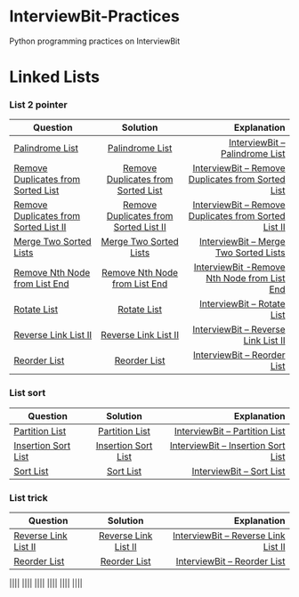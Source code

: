 # InterviewBit-Practices
Python programming practices on InterviewBit

# Linked Lists
### List 2 pointer
| Question        | Solution           | Explanation  |
| ------------- |:-------------:| -----:|
|[Palindrome List](https://www.interviewbit.com/problems/palindrome-list/)|[Palindrome List](https://github.com/woodyko3234/InterviewBit-Practices/blob/master/Linked%20Lists/List%202%20pointer/Palindrome_List.py)|[InterviewBit – Palindrome List](https://python5566.wordpress.com/2019/07/10/interviewbit-palindrome-list/)|
|[Remove Duplicates from Sorted List](https://www.interviewbit.com/problems/remove-duplicates-from-sorted-list/)|[Remove Duplicates from Sorted List](https://github.com/woodyko3234/InterviewBit-Practices/blob/master/Linked%20Lists/List%202%20pointer/Remove_Duplicates_from_Sorted_List.py)|[InterviewBit – Remove Duplicates from Sorted List](https://python5566.wordpress.com/2019/07/12/interviewbit-remove-duplicates-from-sorted-list/)|
|[Remove Duplicates from Sorted List II](https://www.interviewbit.com/problems/remove-duplicates-from-sorted-list-ii/)|[Remove Duplicates from Sorted List II](https://github.com/woodyko3234/InterviewBit-Practices/blob/master/Linked%20Lists/List%202%20pointer/Remove_Duplicates_from_Sorted_List_II.py)|[InterviewBit – Remove Duplicates from Sorted List II](https://python5566.wordpress.com/2019/07/12/interviewbit-remove-duplicates-from-sorted-list-ii/)|
|[Merge Two Sorted Lists](https://www.interviewbit.com/problems/merge-two-sorted-lists/)|[Merge Two Sorted Lists](https://github.com/woodyko3234/InterviewBit-Practices/blob/master/Linked%20Lists/List%202%20pointer/Merge_Two_Sorted_Lists.py)|[InterviewBit – Merge Two Sorted Lists](https://python5566.wordpress.com/2019/07/15/interviewbit-merge-two-sorted-lists/)|
|[Remove Nth Node from List End](https://www.interviewbit.com/problems/remove-nth-node-from-list-end/)|[Remove Nth Node from List End](https://github.com/woodyko3234/InterviewBit-Practices/blob/master/Linked%20Lists/List%202%20pointer/Remove_Nth_Node_from_List_End.py)|[InterviewBit -Remove Nth Node from List End](https://python5566.wordpress.com/2019/07/15/interviewbit-remove-nth-node-from-list-end/)|
|[Rotate List](https://www.interviewbit.com/problems/rotate-list/)|[Rotate List](https://github.com/woodyko3234/InterviewBit-Practices/blob/master/Linked%20Lists/List%202%20pointer/Rotate_List.py)|[InterviewBit – Rotate List](https://python5566.wordpress.com/2019/07/16/interviewbit-rotate-list/)|
|[Reverse Link List II](https://www.interviewbit.com/problems/reverse-link-list-ii/)|[Reverse Link List II](https://github.com/woodyko3234/InterviewBit-Practices/blob/master/Linked%20Lists/List%20trick/Reverse_Link_List_II.py)|[InterviewBit – Reverse Link List II](https://python5566.wordpress.com/2019/08/08/interviewbit-reverse-link-list-ii/)|
|[Reorder List](https://www.interviewbit.com/problems/reorder-list/)|[Reorder List](https://github.com/woodyko3234/InterviewBit-Practices/blob/master/Linked%20Lists/List%20trick/Reorder_List.py)|[InterviewBit – Reorder List](https://python5566.wordpress.com/2019/08/08/interviewbit-reorder-list/)|

### List sort
| Question        | Solution           | Explanation  |
| ------------- |:-------------:| -----:|
|[Partition List](https://www.interviewbit.com/problems/partition-list/)|[Partition List](https://github.com/woodyko3234/InterviewBit-Practices/blob/master/Linked%20Lists/List%20sort/Partition_List.py)|[InterviewBit – Partition List](https://python5566.wordpress.com/2019/07/18/interviewbit-partition-list/)|
|[Insertion Sort List](https://www.interviewbit.com/problems/insertion-sort-list/)|[Insertion Sort List](https://github.com/woodyko3234/InterviewBit-Practices/blob/master/Linked%20Lists/List%20sort/Insertion_Sort_List.py)|[InterviewBit – Insertion Sort List](https://python5566.wordpress.com/2019/07/23/interviewbit-insertion-sort-list/)|
|[Sort List](https://www.interviewbit.com/problems/sort-list/)|[Sort List](https://github.com/woodyko3234/InterviewBit-Practices/blob/master/Linked%20Lists/List%20sort/Sort_List.py)|[InterviewBit – Sort List](https://python5566.wordpress.com/2019/08/07/interviewbit-sort-list/)|

### List trick
| Question        | Solution           | Explanation  |
| ------------- |:-------------:| -----:|
|[Reverse Link List II](https://www.interviewbit.com/problems/reverse-link-list-ii/)|[Reverse Link List II](https://github.com/woodyko3234/InterviewBit-Practices/blob/master/Linked%20Lists/List%20trick/Reverse_Link_List_II.py)|[InterviewBit – Reverse Link List II](https://python5566.wordpress.com/2019/08/08/interviewbit-reverse-link-list-ii/)|
|[Reorder List](https://www.interviewbit.com/problems/reorder-list/)|[Reorder List](https://github.com/woodyko3234/InterviewBit-Practices/blob/master/Linked%20Lists/List%20trick/Reorder_List.py)|[InterviewBit – Reorder List](https://python5566.wordpress.com/2019/08/08/interviewbit-reorder-list/)|


|[]()|[]()|[]()|
|[]()|[]()|[]()|
|[]()|[]()|[]()|
|[]()|[]()|[]()|
|[]()|[]()|[]()|
|[]()|[]()|[]()|
